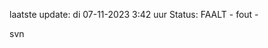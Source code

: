 laatste update: 
di 07-11-2023  3:42   uur 
Status: FAALT - fout - 
<div class="service R">svn</div>